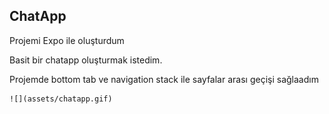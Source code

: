 

<h2>ChatApp</h2>

<p> Projemi Expo ile oluşturdum

   Basit bir chatapp oluşturmak istedim.
   
   Projemde bottom tab ve navigation stack ile sayfalar arası geçişi sağlaadım 
   
</p>


    ![](assets/chatapp.gif)